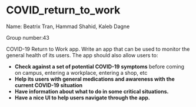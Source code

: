 # COVID_return_to_work

Name: Beatrix Tran, Hammad Shahid, Kaleb Dagne

Group number:43

COVID-19 Return to Work app.
Write an app that can be used to monitor the general health of its users. The app should also allow users
to:
- **Check against a set of potential COVID-19 symptoms** before coming on campus, entering a workplace, entering a shop, etc
- **Help its users with general medications and awareness with the current COVID-19 situation**
- **Have information about what to do in some critical situations.**
- **Have a nice UI to help users navigate through the app.**
